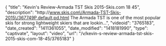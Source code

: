 {
    "title": "Kevin's Review-Armada TST Skis 2015-Skis.com 18 45",
    "description": "http:\/\/www.skis.com\/Armada-TST-Skis-2015\/367749P,default,pd.html The Armada TST is one of the most popular skis for strong lightweight skiers that are lookin...",
    "videoid": "3765183",
    "date_created": "1411361055",
    "date_modified": "1418181990",
    "type": "captivate",
    "layout": "video",
    "url": "\/v\/kevin-s-review-armada-tst-skis-2015-skis-com-18-45\/3765183"
}